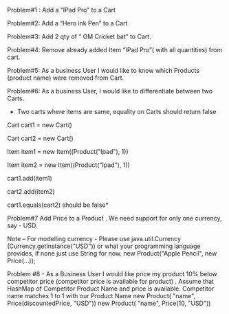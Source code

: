 Problem#1 : Add a “IPad Pro” to a Cart

Problem#2: Add a “Hero ink Pen” to a Cart

Problem#3: Add 2 qty of  “ GM Cricket bat” to Cart.

Problem#4: Remove already added Item “IPad Pro”( with all quantities)  from cart.

Problem#5: As a business User I would like to know which Products (product name) were removed from Cart.

Problem#6: As a business User, I would like to differentiate between two Carts.
*  Two carts where items are same, equality on Carts should return false

Cart cart1 = new Cart()

Cart cart2 =  new Cart()


Item item1 = new Item((Product("Ipad"), 1))

Item item2 = new  Item((Product("Ipad"), 1))

cart1.add(item1)

cart2.add(item2)


cart1.equals(cart2)  should be false*

Problem#7  Add Price to a Product . We need support for only one currency, say - USD.

Note – 
 For modelling currency - Please use java.util.Currency (Currency.getInstance("USD"))  or what your programming language provides, if none just use String for now.
 new Product("Apple Pencil", new Price(...));
 
 Problem #8 - As a Business User I would like price my product 10% below competitor price (competitor price is available for product) .
Assume that HashMap of Competitor Product Name and price is available. Competitor name matches 1 to 1 with our Product Name
new Product( "name", Price(discountedPrice, "USD")) new Product( "name", Price(10, "USD"))

